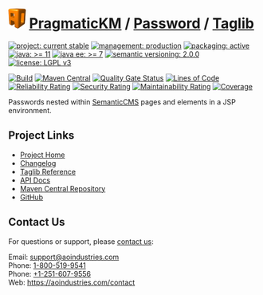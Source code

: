 # [<img src="ao-logo.png" alt="AO Logo" width="35" height="40">](https://github.com/ao-apps) [PragmaticKM](https://github.com/ao-apps/pragmatickm) / [Password](https://github.com/ao-apps/pragmatickm-password) / [Taglib](https://github.com/ao-apps/pragmatickm-password-taglib)

[![project: current stable](https://pragmatickm.com/ao-badges/project-current-stable.svg)](https://aoindustries.com/life-cycle#project-current-stable)
[![management: production](https://pragmatickm.com/ao-badges/management-production.svg)](https://aoindustries.com/life-cycle#management-production)
[![packaging: active](https://pragmatickm.com/ao-badges/packaging-active.svg)](https://aoindustries.com/life-cycle#packaging-active)  
[![java: &gt;= 11](https://pragmatickm.com/ao-badges/java-11.svg)](https://docs.oracle.com/en/java/javase/11/)
[![java ee: &gt;= 7](https://pragmatickm.com/ao-badges/javaee-7.svg)](https://docs.oracle.com/javaee/7/)
[![semantic versioning: 2.0.0](https://pragmatickm.com/ao-badges/semver-2.0.0.svg)](http://semver.org/spec/v2.0.0.html)
[![license: LGPL v3](https://pragmatickm.com/ao-badges/license-lgpl-3.0.svg)](https://www.gnu.org/licenses/lgpl-3.0)

[![Build](https://github.com/ao-apps/pragmatickm-password-taglib/workflows/Build/badge.svg?branch=1.x)](https://github.com/ao-apps/pragmatickm-password-taglib/actions?query=workflow%3ABuild)
[![Maven Central](https://maven-badges.herokuapp.com/maven-central/com.pragmatickm/pragmatickm-password-taglib/badge.svg)](https://maven-badges.herokuapp.com/maven-central/com.pragmatickm/pragmatickm-password-taglib)
[![Quality Gate Status](https://sonarcloud.io/api/project_badges/measure?branch=1.x&project=com.pragmatickm%3Apragmatickm-password-taglib&metric=alert_status)](https://sonarcloud.io/dashboard?branch=1.x&id=com.pragmatickm%3Apragmatickm-password-taglib)
[![Lines of Code](https://sonarcloud.io/api/project_badges/measure?branch=1.x&project=com.pragmatickm%3Apragmatickm-password-taglib&metric=ncloc)](https://sonarcloud.io/component_measures?branch=1.x&id=com.pragmatickm%3Apragmatickm-password-taglib&metric=ncloc)  
[![Reliability Rating](https://sonarcloud.io/api/project_badges/measure?branch=1.x&project=com.pragmatickm%3Apragmatickm-password-taglib&metric=reliability_rating)](https://sonarcloud.io/component_measures?branch=1.x&id=com.pragmatickm%3Apragmatickm-password-taglib&metric=Reliability)
[![Security Rating](https://sonarcloud.io/api/project_badges/measure?branch=1.x&project=com.pragmatickm%3Apragmatickm-password-taglib&metric=security_rating)](https://sonarcloud.io/component_measures?branch=1.x&id=com.pragmatickm%3Apragmatickm-password-taglib&metric=Security)
[![Maintainability Rating](https://sonarcloud.io/api/project_badges/measure?branch=1.x&project=com.pragmatickm%3Apragmatickm-password-taglib&metric=sqale_rating)](https://sonarcloud.io/component_measures?branch=1.x&id=com.pragmatickm%3Apragmatickm-password-taglib&metric=Maintainability)
[![Coverage](https://sonarcloud.io/api/project_badges/measure?branch=1.x&project=com.pragmatickm%3Apragmatickm-password-taglib&metric=coverage)](https://sonarcloud.io/component_measures?branch=1.x&id=com.pragmatickm%3Apragmatickm-password-taglib&metric=Coverage)

Passwords nested within [SemanticCMS](https://github.com/ao-apps/semanticcms) pages and elements in a JSP environment.

## Project Links
* [Project Home](https://pragmatickm.com/password/taglib/)
* [Changelog](https://pragmatickm.com/password/taglib/changelog)
* [Taglib Reference](https://pragmatickm.com/password/taglib/pragmatickm-password.tld/)
* [API Docs](https://pragmatickm.com/password/taglib/apidocs/)
* [Maven Central Repository](https://central.sonatype.com/artifact/com.pragmatickm/pragmatickm-password-taglib)
* [GitHub](https://github.com/ao-apps/pragmatickm-password-taglib)

## Contact Us
For questions or support, please [contact us](https://aoindustries.com/contact):

Email: [support@aoindustries.com](mailto:support@aoindustries.com)  
Phone: [1-800-519-9541](tel:1-800-519-9541)  
Phone: [+1-251-607-9556](tel:+1-251-607-9556)  
Web: https://aoindustries.com/contact
